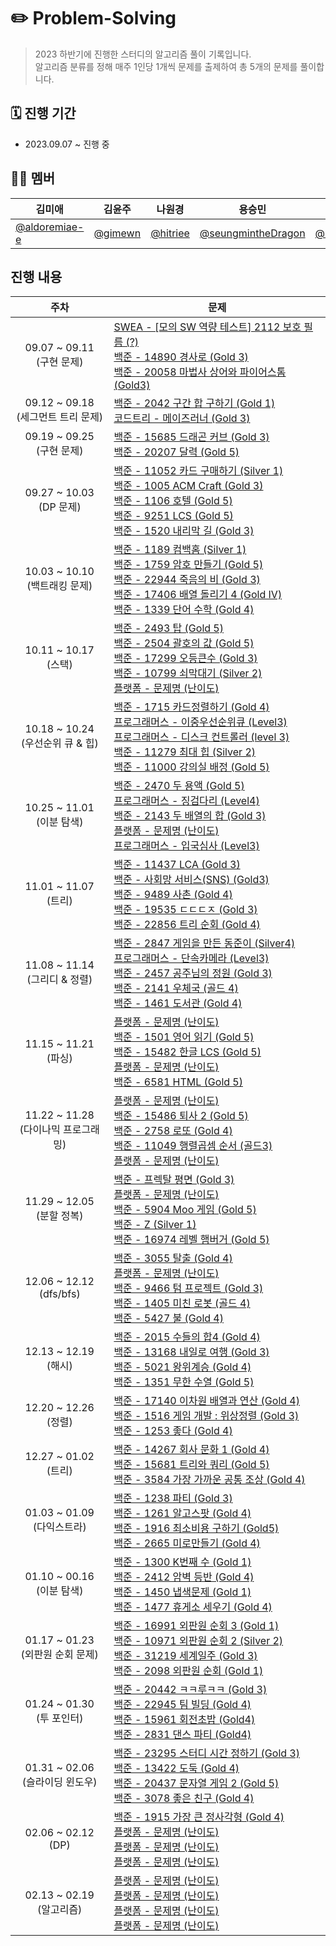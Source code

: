# ✏️ Problem-Solving

> 2023 하반기에 진행한 스터디의 알고리즘 풀이 기록입니다. <br> 알고리즘 분류를 정해 매주 1인당 1개씩 문제를 출제하여 총 5개의 문제를 풀이합니다.

## 🗓️ 진행 기간

- 2023.09.07 ~ 진행 중

## 💁🏻 멤버

| 김미애                                        | 김윤주                            | 나원경                              | 용승민                                                  | 정지은                              |
| --------------------------------------------- | --------------------------------- | ----------------------------------- | ------------------------------------------------------- | ----------------------------------- |
| [@aldoremiae-e](https://github.com/aldoremiae-e) | [@gimewn](https://github.com/gimewn) | [@hitriee](https://github.com/hitriee) | [@seungmintheDragon](https://github.com/seungmintheDragon) | [@zzz0105](https://github.com/zzz0105) |

## 진행 내용

|               주차                | 문제                                                                                                                                                                                                                                                                                                                                                                                                                    |
|:-------------------------------:|-----------------------------------------------------------------------------------------------------------------------------------------------------------------------------------------------------------------------------------------------------------------------------------------------------------------------------------------------------------------------------------------------------------------------|
|    09.07 ~ 09.11 <br>(구현 문제)    | [SWEA - [모의 SW 역량 테스트] 2112 보호 필름 (?)](https://swexpertacademy.com/main/code/problem/problemDetail.do?contestProbId=AV5V1SYKAaUDFAWu) <br> [백준 - 14890 경사로 (Gold 3)](https://www.acmicpc.net/problem/14890) <br> [백준 - 20058 마법사 상어와 파이어스톰 (Gold3)](https://www.acmicpc.net/problem/20058)                                                                                                                            |
| 09.12 ~ 09.18 <br>(세그먼트 트리 문제)  | [백준 - 2042 구간 합 구하기 (Gold 1)](https://www.acmicpc.net/problem/2042) <br> [코드트리 - 메이즈러너 (Gold 3)](https://www.codetree.ai/training-field/frequent-problems/problems/maze-runner/description?page=3&pageSize=20)                                                                                                                                                                                                        |
|    09.19 ~ 09.25 <br>(구현 문제)    | [백준 - 15685 드래곤 커브 (Gold 3)](https://www.acmicpc.net/problem/15685) <br> [백준 - 20207 달력 (Gold 5)](https://www.acmicpc.net/problem/20207)                                                                                                                                                                                                                                                                              |
|    09.27 ~ 10.03 <br>(DP 문제)    | [백준 - 11052 카드 구매하기 (Silver 1)](https://www.acmicpc.net/problem/11052) <br> [백준 - 1005 ACM Craft (Gold 3)](https://www.acmicpc.net/problem/1005) <br> [백준 - 1106 호텔 (Gold 5)](https://www.acmicpc.net/problem/1106) <br> [백준 - 9251 LCS (Gold 5)](https://www.acmicpc.net/problem/9251) <br> [백준 - 1520 내리막 길 (Gold 3)](https://www.acmicpc.net/problem/1520)                                                         |
|  10.03 ~ 10.10 <br> (백트래킹 문제)   | [백준 - 1189 컴백홈 (Silver 1)](https://www.acmicpc.net/problem/1189) <br>[백준 - 1759 암호 만들기 (Gold 5)](https://www.acmicpc.net/problem/1759) <br>[백준 - 22944 죽음의 비 (Gold 3)](https://www.acmicpc.net/problem/22944) <br>[백준 - 17406 배열 돌리기 4 (Gold Ⅳ)](https://www.acmicpc.net/problem/17406) <br>[백준 - 1339 단어 수학 (Gold 4)](https://www.acmicpc.net/problem/1339)                                                          |
|     10.11 ~ 10.17 <br> (스택)     | [백준 - 2493 탑 (Gold 5)](https://www.acmicpc.net/problem/2493) <br>[백준 - 2504 괄호의 값 (Gold 5)](https://www.acmicpc.net/problem/2504) <br>[백준 - 17299 오등큰수 (Gold 3)](https://www.acmicpc.net/problem/17299) <br>[백준 - 10799 쇠막대기 (Silver 2)](https://www.acmicpc.net/problem/10799) <br>[플랫폼 - 문제명 (난이도)]()                                                                                                               |
| 10.18 ~ 10.24 <br> (우선순위 큐 & 힙) | [백준 - 1715 카드정렬하기 (Gold 4)](https://www.acmicpc.net/problem/1715) <br>[프로그래머스 - 이중우선순위큐 (Level3)](https://school.programmers.co.kr/learn/courses/30/lessons/42628) <br>[프로그래머스 - 디스크 컨트롤러 (level 3)](https://school.programmers.co.kr/learn/courses/30/lessons/42627) <br>[백준 - 11279 최대 힙 (Silver 2)](https://www.acmicpc.net/problem/11279) <br>[백준 - 11000 강의실 배정 (Gold 5)](https://www.acmicpc.net/problem/11000) |
|   10.25 ~ 11.01 <br> (이분 탐색)    | [백준 - 2470 두 용액 (Gold 5)](https://www.acmicpc.net/problem/2470) <br>[프로그래머스 - 징검다리 (Level4)](https://school.programmers.co.kr/learn/courses/30/lessons/43236) <br>[백준 - 2143 두 배열의 합 (Gold 3)](https://www.acmicpc.net/problem/2143) <br>[플랫폼 - 문제명 (난이도)]() <br>[프로그래머스 - 입국심사 (Level3)](https://school.programmers.co.kr/learn/courses/30/lessons/43238)                                                            |
|     11.01 ~ 11.07 <br> (트리)     | [백준 - 11437 LCA (Gold 3)](https://www.acmicpc.net/problem/11437) <br>[백준 - 사회망 서비스(SNS) (Gold3)](https://www.acmicpc.net/problem/2533) <br>[백준 - 9489 사촌 (Gold 4)](https://www.acmicpc.net/problem/9489) <br>[백준 - 19535 ㄷㄷㄷㅈ (Gold 3)](https://www.acmicpc.net/problem/19535) <br>[백준 - 22856 트리 순회 (Gold 4)](https://www.acmicpc.net/problem/22856)                                                                 |
|  11.08 ~ 11.14 <br> (그리디 & 정렬)  | [백준 - 2847 게임을 만든 동준이 (Silver4)](https://www.acmicpc.net/problem/2847) <br>[프로그래머스 - 단속카메라 (Level3)](https://school.programmers.co.kr/learn/courses/30/lessons/42884) <br>[백준 - 2457 공주님의 정원 (Gold 3)](https://www.acmicpc.net/problem/2457)<br>[백준 - 2141 우체국 (골드 4)](https://www.acmicpc.net/problem/2141) <br>[백준 - 1461 도서관 (Gold 4)](https://www.acmicpc.net/problem/1461)                                       |
|     11.15 ~ 11.21 <br> (파싱)     | [플랫폼 - 문제명 (난이도)]() <br>[백준 - 1501 영어 읽기 (Gold 5)](https://www.acmicpc.net/problem/1501) <br>[백준 - 15482 한글 LCS (Gold 5)](https://www.acmicpc.net/problem/15482) <br>[플랫폼 - 문제명 (난이도)]() <br>[백준 - 6581 HTML (Gold 5)](https://www.acmicpc.net/problem/6581)                                                                                                                                                          |
| 11.22 ~ 11.28 <br> (다이나믹 프로그래밍) | [플랫폼 - 문제명 (난이도)]() <br>[백준 - 15486 퇴사 2 (Gold 5)](https://www.acmicpc.net/problem/15486) <br>[백준 - 2758 로또 (Gold 4)](https://www.acmicpc.net/problem/2758) <br>[백준 - 11049 행렬곱셈 순서 (골드3)](https://www.acmicpc.net/problem/11049) <br>[플랫폼 - 문제명 (난이도)]()                                                                                                                                                             |
|   11.29 ~ 12.05 <br> (분할 정복)    | [백준 - 프렉탈 평면 (Gold 3)](https://www.acmicpc.net/problem/1030) <br>[플랫폼 - 문제명 (난이도)]() <br>[백준 - 5904 Moo 게임 (Gold 5)](https://www.acmicpc.net/problem/5904) <br>[백준 - Z (Silver 1)](https://www.acmicpc.net/problem/1074) <br>[백준 - 16974 레벨 햄버거 (Gold 5)](https://www.acmicpc.net/problem/16974)                                                                                                                      |
|  12.06 ~ 12.12 <br> (dfs/bfs)   | [백준 - 3055 탈출 (Gold 4)](https://www.acmicpc.net/problem/3055) <br>[플랫폼 - 문제명 (난이도)]() <br>[백준 - 9466 텀 프로젝트 (Gold 3)](https://www.acmicpc.net/problem/9466) <br>[백준 - 1405 미친 로봇 (골드 4)](https://www.acmicpc.net/problem/1405) <br>[백준 - 5427 불 (Gold 4)](https://www.acmicpc.net/problem/5427)                                                                                                                       |
|     12.13 ~ 12.19 <br> (해시)     | [백준 - 2015 수들의 합4 (Gold 4)](https://www.acmicpc.net/problem/2015) <br>[백준 - 13168 내일로 여행 (Gold 3)](https://www.acmicpc.net/problem/13168) <br>[백준 - 5021 왕위계승 (Gold 4)](https://www.acmicpc.net/problem/5021) <br>[백준 - 1351 무한 수열 (Gold 5)](https://www.acmicpc.net/problem/1351)                                                                                                                                    |
|     12.20 ~ 12.26 <br> (정렬)     | [백준 - 17140 이차원 배열과 연산 (Gold 4)](https://www.acmicpc.net/problem/17140) <br>[백준 - 1516 게임 개발 : 위상정렬 (Gold 3)](https://www.acmicpc.net/problem/1516) <br>[백준 - 1253 좋다 (Gold 4)](https://www.acmicpc.net/problem/1253)                                                                                                                                                                                                 |
|     12.27 ~ 01.02 <br> (트리)     | [백준 - 14267 회사 문화 1 (Gold 4)](https://www.acmicpc.net/problem/14267) <br>[백준 - 15681 트리와 쿼리 (Gold 5)](https://www.acmicpc.net/problem/15681) <br>[백준 - 3584 가장 가까운 공통 조상 (Gold 4)](https://www.acmicpc.net/problem/3584)                                                                                                                                                                                              |
|   01.03 ~ 01.09 <br> (다익스트라)    | [백준 - 1238 파티 (Gold 3)](https://www.acmicpc.net/problem/1238) <br>[백준 - 1261 알고스팟 (Gold 4)](https://www.acmicpc.net/problem/1261) <br>[백준 - 1916 최소비용 구하기 (Gold5)](https://www.acmicpc.net/problem/1916) <br>[백준 - 2665 미로만들기 (Gold 4)](https://www.acmicpc.net/problem/2665)                                                                                                                                         |
|   01.10 ~ 00.16 <br> (이분 탐색)    | [백준 - 1300 K번째 수 (Gold 1)](https://www.acmicpc.net/problem/1300) <br>[백준 - 2412 암벽 등반 (Gold 4)](https://www.acmicpc.net/problem/2412) <br>[백준 - 1450 냅색문제 (Gold 1)](https://www.acmicpc.net/problem/1450) <br>[백준 - 1477 휴게소 세우기 (Gold 4)](https://www.acmicpc.net/problem/1477)                                                                                                                                      |
| 01.17 ~ 01.23 <br> (외판원 순회 문제)  | [백준 - 16991 외판원 순회 3 (Gold 1)](https://www.acmicpc.net/problem/16991) <br>[백준 - 10971 외판원 순회 2 (Silver 2)](https://www.acmicpc.net/problem/10971) <br>[백준 - 31219 세계일주 (Gold 3)](https://www.acmicpc.net/problem/31219) <br>[백준 - 2098 외판원 순회 (Gold 1)](https://www.acmicpc.net/problem/2098)                                                                                                                         |
|   01.24 ~ 01.30 <br> (투 포인터)    | [백준 - 20442 ㅋㅋ루ㅋㅋ (Gold 3)](https://www.acmicpc.net/problem/20442) <br>[백준 - 22945 팀 빌딩 (Gold 4)](https://www.acmicpc.net/problem/22945) <br>[백준 - 15961 회전초밥 (Gold4)](https://www.acmicpc.net/problem/15961) <br>[백준 - 2831 댄스 파티 (Gold4)](https://www.acmicpc.net/problem/2831)                                                                                                                                     |
|  01.31 ~ 02.06 <br> (슬라이딩 윈도우)  | [백준 - 23295 스터디 시간 정하기 (Gold 3)](https://www.acmicpc.net/problem/23295) <br>[백준 - 13422 도둑 (Gold 4)](https://www.acmicpc.net/problem/13422) <br>[백준 - 20437 문자열 게임 2 (Gold 5)](https://www.acmicpc.net/problem/20437) <br>[백준 - 3078 좋은 친구 (Gold 4)](https://www.acmicpc.net/problem/3078)                                                                                                                            |
|     02.06 ~ 02.12 <br> (DP)     | [백준 - 1915 가장 큰 정사각형 (Gold 4)](https://www.acmicpc.net/problem/1915) <br>[플랫폼 - 문제명 (난이도)]() <br>[플랫폼 - 문제명 (난이도)]() <br>[플랫폼 - 문제명 (난이도)]()                                                                                                                                                                                                                                                                          |
|    02.13 ~ 02.19 <br> (알고리즘)    | [플랫폼 - 문제명 (난이도)]() <br>[플랫폼 - 문제명 (난이도)]() <br>[플랫폼 - 문제명 (난이도)]() <br>[플랫폼 - 문제명 (난이도)]()                                                                                                                                                                                                                                                                                                                           |
